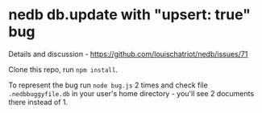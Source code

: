 # nedb db.update with "upsert: true" bug

Details and discussion - https://github.com/louischatriot/nedb/issues/71

Clone this repo, run ``npm install``.

To represent the bug run ``node bug.js`` 2 times and check file ``.nedbbuggyfile.db`` in your user's home directory - you'll see 2 documents there instead of 1.
